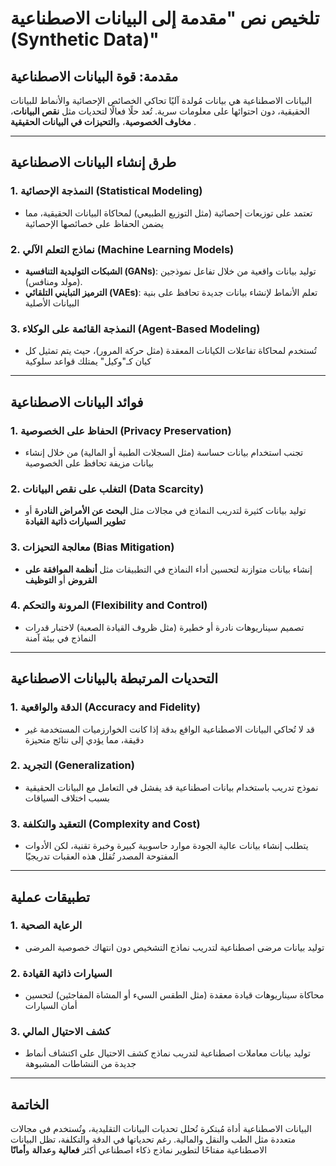 
# تلخيص نص "مقدمة إلى البيانات الاصطناعية (Synthetic Data)"

## مقدمة: قوة البيانات الاصطناعية  
البيانات الاصطناعية هي بيانات مُولدة آليًا تحاكي الخصائص الإحصائية والأنماط للبيانات الحقيقية، دون احتوائها على معلومات سرية. تُعد حلًا فعالًا لتحديات مثل **نقص البيانات**، **مخاوف الخصوصية**، و**التحيزات في البيانات الحقيقية** .  

---

## طرق إنشاء البيانات الاصطناعية  

### 1. **النمذجة الإحصائية (Statistical Modeling)**  
- تعتمد على توزيعات إحصائية (مثل التوزيع الطبيعي) لمحاكاة البيانات الحقيقية، مما يضمن الحفاظ على خصائصها الإحصائية

### 2. **نماذج التعلم الآلي (Machine Learning Models)**  
- **الشبكات التوليدية التنافسية (GANs)**: توليد بيانات واقعية من خلال تفاعل نموذجين (مولد ومنافس).  
- **الترميز التبايني التلقائي (VAEs)**: تعلم الأنماط لإنشاء بيانات جديدة تحافظ على بنية البيانات الأصلية 

### 3. **النمذجة القائمة على الوكلاء (Agent-Based Modeling)**  
- تُستخدم لمحاكاة تفاعلات الكيانات المعقدة (مثل حركة المرور)، حيث يتم تمثيل كل كيان كـ"وكيل" يمتلك قواعد سلوكية 

---

## فوائد البيانات الاصطناعية  

### 1. **الحفاظ على الخصوصية (Privacy Preservation)**  
- تجنب استخدام بيانات حساسة (مثل السجلات الطبية أو المالية) من خلال إنشاء بيانات مزيفة تحافظ على الخصوصية 

### 2. **التغلب على نقص البيانات (Data Scarcity)**  
- توليد بيانات كثيرة لتدريب النماذج في مجالات مثل **البحث عن الأمراض النادرة** أو **تطوير السيارات ذاتية القيادة**  

### 3. **معالجة التحيزات (Bias Mitigation)**  
- إنشاء بيانات متوازنة لتحسين أداء النماذج في التطبيقات مثل **أنظمة الموافقة على القروض** أو **التوظيف** 

### 4. **المرونة والتحكم (Flexibility and Control)**  
- تصميم سيناريوهات نادرة أو خطيرة (مثل ظروف القيادة الصعبة) لاختبار قدرات النماذج في بيئة آمنة  

---

## التحديات المرتبطة بالبيانات الاصطناعية  

### 1. **الدقة والواقعية (Accuracy and Fidelity)**  
- قد لا تُحاكي البيانات الاصطناعية الواقع بدقة إذا كانت الخوارزميات المستخدمة غير دقيقة، مما يؤدي إلى نتائج متحيزة 

### 2. **التجريد (Generalization)**  
- نموذج تدريب باستخدام بيانات اصطناعية قد يفشل في التعامل مع البيانات الحقيقية بسبب اختلاف السياقات   

### 3. **التعقيد والتكلفة (Complexity and Cost)**  
- يتطلب إنشاء بيانات عالية الجودة موارد حاسوبية كبيرة وخبرة تقنية، لكن الأدوات المفتوحة المصدر تُقلل هذه العقبات تدريجيًا 
---

## تطبيقات عملية  

### 1. **الرعاية الصحية**  
- توليد بيانات مرضى اصطناعية لتدريب نماذج التشخيص دون انتهاك خصوصية المرضى  

### 2. **السيارات ذاتية القيادة**  
- محاكاة سيناريوهات قيادة معقدة (مثل الطقس السيء أو المشاة المفاجئين) لتحسين أمان السيارات  

### 3. **كشف الاحتيال المالي**  
- توليد بيانات معاملات اصطناعية لتدريب نماذج كشف الاحتيال على اكتشاف أنماط جديدة من النشاطات المشبوهة 

---

## الخاتمة  
البيانات الاصطناعية أداة مُبتكرة تُحلل تحديات البيانات التقليدية، وتُستخدم في مجالات متعددة مثل الطب والنقل والمالية. رغم تحدياتها في الدقة والتكلفة، تظل البيانات الاصطناعية مفتاحًا لتطوير نماذج ذكاء اصطناعي أكثر **فعالية** و**عدالة** و**أمانًا** 